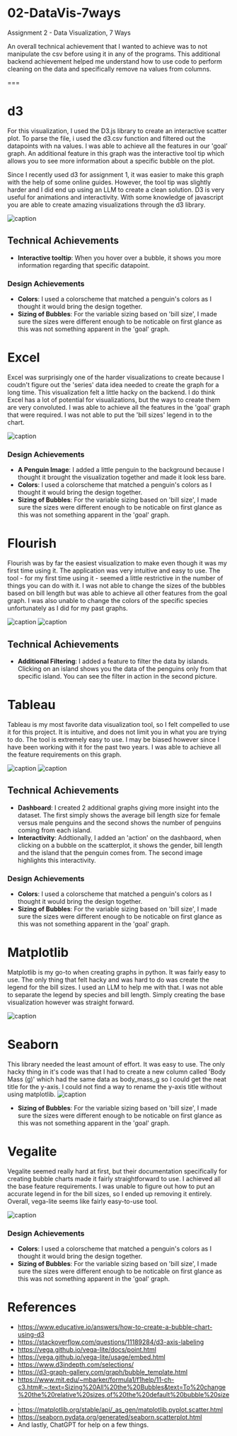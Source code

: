 # 02-DataVis-7ways

Assignment 2 - Data Visualization, 7 Ways

An overall technical achievement that I wanted to achieve was to not manipulate the csv before using it in any of the programs. This additional backend achievement helped me understand how to use code to perform cleaning on the data and specifically remove na values from columns.

===
# d3
For this visualization, I used the D3.js library to create an interactive scatter plot. To parse the file, i used the d3.csv function and filtered out the datapoints with na values. I was able to achieve all the features in our 'goal' graph. An additional feature in this graph was the interactive tool tip which allows you to see more information about a specific bubble on the plot.

Since I recently used d3 for assignment 1, it was easier to make this graph with the help of some online guides. However, the tool tip was slightly harder and I did end up using an LLM to create a clean solution. D3 is very useful for animations and interactivity. With some knowledge of javascript you are able to create amazing visualizations through the d3 library.

![caption](img/d3Viz.png)

## Technical Achievements
- **Interactive tooltip**: When you hover over a bubble, it shows you more information regarding that specific datapoint.
### Design Achievements
- **Colors**: I used a colorscheme that matched a penguin's colors as I thought it would bring the design together.
- **Sizing of Bubbles**: For the variable sizing based on 'bill size', I made sure the sizes were different enough to be noticable on first glance as this was not something apparent in the 'goal' graph.


# Excel
Excel was surprisingly one of the harder visualizations to create because I coudn't figure out the 'series' data idea needed to create the graph for a long time. This visualization felt a little hacky on the backend. I do think Excel has a lot of potential for visualizations, but the ways to create them are very convoluted. I was able to achieve all the features in the 'goal' graph that were required. I was not able to put the 'bill sizes' legend in to the chart.

![caption](img/ExcelViz.png)

### Design Achievements
- **A Penguin Image**: I added a little penguin to the background because I thought it brought the visualization together and made it look less bare.
- **Colors**: I used a colorscheme that matched a penguin's colors as I thought it would bring the design together.
- **Sizing of Bubbles**: For the variable sizing based on 'bill size', I made sure the sizes were different enough to be noticable on first glance as this was not something apparent in the 'goal' graph.

# Flourish
Flourish was by far the easiest visualization to make even though it was my first time using it. The application was very intuitive and easy to use. The tool - for my first time using it - seemed a little restrictive in the number of things you can do with it. I was not able to change the sizes of the bubbles based on bill length but was able to achieve all other features from the goal graph. I was also unable to change the colors of the specific species unfortunately as I did for my past graphs.

![caption](img/flourishViz.png)
![caption](img/flourishViz2.png)

## Technical Achievements
- **Additional Filtering**: I added a feature to filter the data by islands. Clicking on an island shows you the data of the penguins only from that specific island. You can see the filter in action in the second picture.

# Tableau
Tableau is my most favorite data visualization tool, so I felt compelled to use it for this project. It is intuitive, and does not limit you in what you are trying to do. The tool is extremely easy to use. I may be biased however since I have been working with it for the past two years. I was able to achieve all the feature requirements on this graph. 

![caption](img/tableauViz.png)
![caption](img/tableauViz2.png)

## Technical Achievements
- **Dashboard**: I created 2 additional graphs giving more insight into the dataset. The first simply shows the average bill length size for female versus male penguins and the second shows the number of penguins coming from each island.
- **Interactivity**: Addtionally, I added an 'action' on the dashbaord, when clicking on a bubble on the scatterplot, it shows the gender, bill length and the island that the penguin comes from. The second image highlights this interactivity.

### Design Achievements
- **Colors**: I used a colorscheme that matched a penguin's colors as I thought it would bring the design together.
- **Sizing of Bubbles**: For the variable sizing based on 'bill size', I made sure the sizes were different enough to be noticable on first glance as this was not something apparent in the 'goal' graph.

# Matplotlib
Matplotlib is my go-to when creating graphs in python. It was fairly easy to use. The only thing that felt hacky and was hard to do was create the legend for the bill sizes. I used an LLM to help me with that. I was not able to separate the legend by species and bill length. Simply creating the base visualization however was straight forward.

![caption](img/matplotlib.png)

# Seaborn
This library needed the least amount of effort. It was easy to use. The only hacky thing in it's code was that I had to create a new column called 'Body Mass (g)' which had the same data as body_mass_g so I could get the neat title for the y-axis. I could not find a way to rename the y-axis title without using matplotlib.
![caption](img/seabornViz.png)

- **Sizing of Bubbles**: For the variable sizing based on 'bill size', I made sure the sizes were different enough to be noticable on first glance as this was not something apparent in the 'goal' graph.

# Vegalite
Vegalite seemed really hard at first, but their documentation specifically for creating bubble charts made it fairly straightforward to use. I achieved all the base feature requirements. I was unable to figure out how to put an accurate legend in for the bill sizes, so I ended up removing it entirely. Overall, vega-lite seems like fairly easy-to-use tool.

![caption](img/vegaViz.png)

### Design Achievements
- **Colors**: I used a colorscheme that matched a penguin's colors as I thought it would bring the design together.
- **Sizing of Bubbles**: For the variable sizing based on 'bill size', I made sure the sizes were different enough to be noticable on first glance as this was not something apparent in the 'goal' graph.

# References
- https://www.educative.io/answers/how-to-create-a-bubble-chart-using-d3
- https://stackoverflow.com/questions/11189284/d3-axis-labeling
- https://vega.github.io/vega-lite/docs/point.html
- https://vega.github.io/vega-lite/usage/embed.html
- https://www.d3indepth.com/selections/
- https://d3-graph-gallery.com/graph/bubble_template.html
- https://www.mit.edu/~mbarker/formula1/f1help/11-ch-c3.htm#:~:text=Sizing%20All%20the%20Bubbles&text=To%20change%20the%20relative%20sizes,of%20the%20default%20bubble%20size.
- https://matplotlib.org/stable/api/_as_gen/matplotlib.pyplot.scatter.html
- https://seaborn.pydata.org/generated/seaborn.scatterplot.html
- And lastly, ChatGPT for help on a few things.